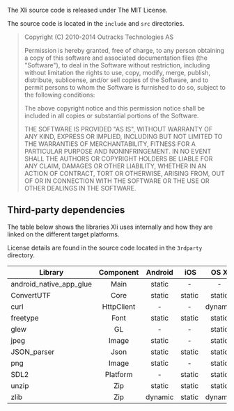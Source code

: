 The Xli source code is released under The MIT License.

The source code is located in the `include` and `src` directories.

> Copyright (C) 2010-2014 Outracks Technologies AS
>
> Permission is hereby granted, free of charge, to any person obtaining a copy of this software and 
> associated documentation files (the "Software"), to deal in the Software without restriction, 
> including without limitation the rights to use, copy, modify, merge, publish, distribute, 
> sublicense, and/or sell copies of the Software, and to permit persons to whom the Software is 
> furnished to do so, subject to the following conditions:
>
> The above copyright notice and this permission notice shall be included in all copies or 
> substantial portions of the Software.
>
> THE SOFTWARE IS PROVIDED "AS IS", WITHOUT WARRANTY OF ANY KIND, EXPRESS OR IMPLIED, INCLUDING BUT 
> NOT LIMITED TO THE WARRANTIES OF MERCHANTABILITY, FITNESS FOR A PARTICULAR PURPOSE AND 
> NONINFRINGEMENT. IN NO EVENT SHALL THE AUTHORS OR COPYRIGHT HOLDERS BE LIABLE FOR ANY CLAIM, 
> DAMAGES OR OTHER LIABILITY, WHETHER IN AN ACTION OF CONTRACT, TORT OR OTHERWISE, ARISING FROM, OUT 
> OF OR IN CONNECTION WITH THE SOFTWARE OR THE USE OR OTHER DEALINGS IN THE SOFTWARE.


Third-party dependencies
------------------------

The table below shows the libraries Xli uses internally and how they are linked on the different target platforms.

License details are found in the source code located in the `3rdparty` directory.

Library                 | Component  | Android | iOS     | OS X    | *nix    | Win32  |
------------------------|:----------:|:-------:|:-------:|:-------:|:-------:|:-------:
android_native_app_glue | Main       | static  | -       | -       | -       | -      |
ConvertUTF              | Core       | static  | static  | static  | static  | static |
curl                    | HttpClient | -       | -       | dynamic | dynamic | static |
freetype                | Font       | static  | static  | static  | dynamic | static |
glew                    | GL         | -       | -       | static  | dynamic | static |
jpeg                    | Image      | static  | -       | static  | dynamic | static |
JSON_parser             | Json       | static  | static  | static  | static  | static |
png                     | Image      | static  | -       | static  | dynamic | static |
SDL2                    | Platform   | -       | static  | static  | dynamic | -      |
unzip                   | Zip        | static  | static  | static  | static  | static |
zlib                    | Zip        | dynamic | static  | dynamic | dynamic | static |
